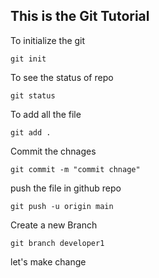 ## This is the Git Tutorial
To initialize the git
```
git init
```
To see the status of repo
```
git status
```
To add all the file
```
git add .
```
Commit the chnages
```
git commit -m "commit chnage"
```
push the file in github repo
```
git push -u origin main
```
Create a new Branch
```
git branch developer1
```
let's make change